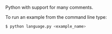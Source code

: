 Python with support for many comments.

To run an example from the command line type:
```sh
$ python language.py <example_name>
```
